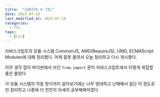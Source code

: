 ```yaml
---
title:  "230719 수 TIL"
date: 2023-07-19
last_modified_at: 2023-07-19
categories: 
  - TIL
tags:
  - [til]
---
```


자바스크립트의 모듈 시스템 CommonJS, AMD(RequireJS), UMD, ECMAScript Modules에 대해 정리했다. 어제 잘못 올려서 오늘 정리하고 다시 게시했다.

아무 생각 없이 파이썬에서 쓰던 `from`, `import` 문이 자바스크립트에서 이렇게 복잡할 줄은 몰랐다.

각 모듈 시스템의 작동 방식까지 알아보기에는 너무 방대하고 난해해서 일단 이 정도로만 정리하고 나중에 더 천천히 자세히 공부해봐야겠다.
